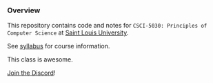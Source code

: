 ### Overview

This repository contains code and notes for `CSCI-5030: Principles of Computer Science` at [Saint Louis University](https://www.slu.edu/).

See [syllabus](./notes/syllabus.md) for course information.

This class is awesome.

[Join the Discord](https://discord.gg/2DBgnzH3)!
